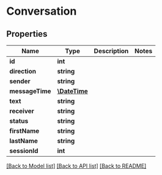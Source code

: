 # Conversation

## Properties
Name | Type | Description | Notes
------------ | ------------- | ------------- | -------------
**id** | **int** |  | 
**direction** | **string** |  | 
**sender** | **string** |  | 
**messageTime** | [**\DateTime**](\DateTime.md) |  | 
**text** | **string** |  | 
**receiver** | **string** |  | 
**status** | **string** |  | 
**firstName** | **string** |  | 
**lastName** | **string** |  | 
**sessionId** | **int** |  | 

[[Back to Model list]](../README.md#documentation-for-models) [[Back to API list]](../README.md#documentation-for-api-endpoints) [[Back to README]](../README.md)


